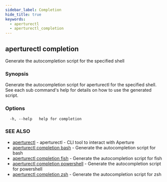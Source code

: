```yaml
---
sidebar_label: Completion
hide_title: true
keywords:
  - aperturectl
  - aperturectl_completion
---
```


<!-- markdownlint-disable -->

## aperturectl completion

Generate the autocompletion script for the specified shell

### Synopsis

Generate the autocompletion script for aperturectl for the specified shell.
See each sub command's help for details on how to use the generated script.

### Options

```
  -h, --help   help for completion
```

### SEE ALSO

- [aperturectl](/reference/aperturectl/aperturectl.md) - aperturectl - CLI tool to interact with Aperture
- [aperturectl completion bash](/reference/aperturectl/completion/bash/bash.md) - Generate the autocompletion script for bash
- [aperturectl completion fish](/reference/aperturectl/completion/fish/fish.md) - Generate the autocompletion script for fish
- [aperturectl completion powershell](/reference/aperturectl/completion/powershell/powershell.md) - Generate the autocompletion script for powershell
- [aperturectl completion zsh](/reference/aperturectl/completion/zsh/zsh.md) - Generate the autocompletion script for zsh
